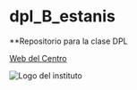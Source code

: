 # dpl_B_estanis
**Repositorio para la clase DPL

[Web del Centro](https://blog.iespuertodelacruz.es/)

![Logo 
del 
instituto](https://blog.iespuertodelacruz.es/wp-content/header/Logotipo_IES.png)
